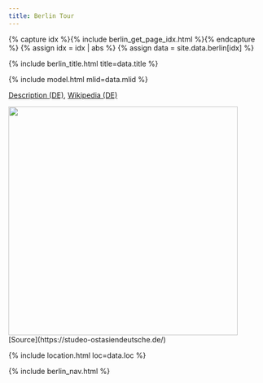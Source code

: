 ```yaml
---
title: Berlin Tour
---
```


{% capture idx %}{% include berlin_get_page_idx.html %}{% endcapture %}
{% assign idx = idx | abs %}
{% assign data = site.data.berlin[idx] %}

{% include berlin_title.html title=data.title %}

{% include model.html mlid=data.mlid %}

[Description (DE)](https://bildhauerei-in-berlin.de/bildwerk/abstrakte-skulptur-3/), [Wikipedia (DE)](https://de.wikipedia.org/wiki/Iida_Yoshikuni)

<img src="https://studeo-ostasiendeutsche.de/images/description/DSCN8099.JPG" width=450/>
[Source](https://studeo-ostasiendeutsche.de/)

{% include location.html loc=data.loc %}

{% include berlin_nav.html %}
